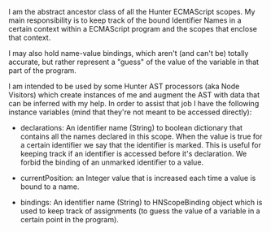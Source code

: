 I am the abstract ancestor class of all the Hunter ECMAScript scopes. My main responsibility is to keep track of the bound Identifier Names in a certain context within a ECMAScript program and the scopes that enclose that context.

I may also hold name-value bindings, which aren't (and can't be) totally accurate, but rather represent a "guess" of the value of the variable in that part of the program.

I am intended to be used by some Hunter AST processors (aka Node Visitors) which create instances of me and augment the AST with data that can be inferred with my help. In order to assist that job I have the following instance variables (mind that they're not meant to be accessed directly):

-  declarations: An identifier name (String)  to boolean dictionary that contains all the names declared in this scope.  When the value is true for a certain identifier we say that the identifier is marked. This is useful for keeping track if an identifier is accessed before it's declaration. We forbid the binding of an unmarked identifier to a value.

- currentPosition: an Integer value that is increased each time a value is bound to a name.

- bindings: An identifier name (String) to HNScopeBinding object which is used to keep track of assignments (to guess the value of a variable in a certain point in the program).
